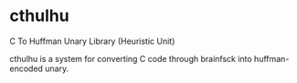 cthulhu
=======

C To Huffman Unary Library (Heuristic Unit)

cthulhu is a system for converting C code through brainfsck into huffman-encoded unary.
